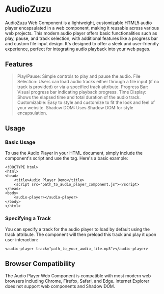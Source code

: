 # AudioZuzu

AudioZuzu Web Component is a lightweight, customizable HTML5 audio player encapsulated in a web component, making it reusable across various web projects. This modern audio player offers basic functionalities such as play, pause, and track selection, with additional features like a progress bar and custom file input design. It's designed to offer a sleek and user-friendly experience, perfect for integrating audio playback into your web pages.

## Features
> Play/Pause: Simple controls to play and pause the audio.
> File Selection: Users can load audio tracks either through a file input (if no track is provided) or via a specified track attribute.
> Progress Bar: Visual progress bar indicating playback progress.
> Time Display: Shows the elapsed time and total duration of the audio track.
> Customizable: Easy to style and customize to fit the look and feel of your website.
> Shadow DOM: Uses Shadow DOM for style encapsulation.

## Usage
### Basic Usage
To use the Audio Player in your HTML document, simply include the component's script and use the <audio-player> tag. Here's a basic example:
```
<!DOCTYPE html>
<html>
<head>
    <title>Audio Player Demo</title>
    <script src="path_to_audio_player_component.js"></script>
</head>
<body>
    <audio-player></audio-player>
</body>
</html>
```

### Specifying a Track
You can specify a track for the audio player to load by default using the track attribute. The component will then preload this track and play it upon user interaction:
```
<audio-player track="path_to_your_audio_file.mp3"></audio-player>
```

## Browser Compatibility
The Audio Player Web Component is compatible with most modern web browsers including Chrome, Firefox, Safari, and Edge. Internet Explorer does not support web components and Shadow DOM.